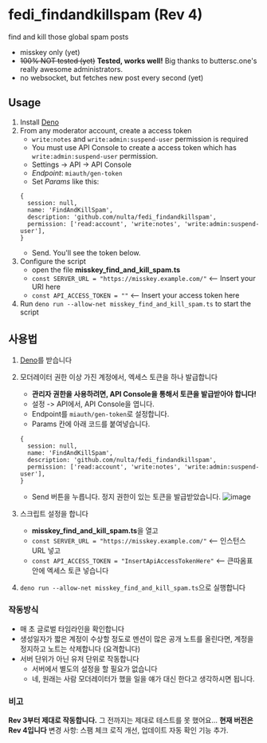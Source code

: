 # fedi_findandkillspam (Rev 4)
find and kill those global spam posts

- misskey only (yet)
- ~~100% NOT tested (yet)~~ **Tested, works well!** Big thanks to buttersc.one's really awesome administrators.
- no websocket, but fetches new post every second (yet)

## Usage
1. Install [Deno](https://github.com/denoland/deno/releases)
2. From any moderator account, create a access token
    - `write:notes` and `write:admin:suspend-user` permission is required
    - You must use API Console to create a access token which has `write:admin:suspend-user` permission.
    - Settings -> API -> API Console
    - *Endpoint*: `miauth/gen-token`
    - Set *Params* like this:
    ```
    {
      session: null,
      name: 'FindAndKillSpam',
      description: 'github.com/nulta/fedi_findandkillspam',
      permission: ['read:account', 'write:notes', 'write:admin:suspend-user'],
    }
    ```
    - Send. You'll see the token below.
3. Configure the script
    - open the file **misskey_find_and_kill_spam.ts**
    - `const SERVER_URL = "https://misskey.example.com/"` <-- Insert your URI here
    - `const API_ACCESS_TOKEN = ""` <-- Insert your access token here
4. Run `deno run --allow-net misskey_find_and_kill_spam.ts` to start the script

## 사용법
1. [Deno](https://github.com/denoland/deno/releases)를 받습니다
2. 모더레이터 권한 이상 가진 계정에서, 엑세스 토큰을 하나 발급합니다
    - **관리자 권한을 사용하려면, API Console을 통해서 토큰을 발급받아야 합니다!**
    - 설정 -> API에서, API Console을 엽니다.
    - Endpoint를 `miauth/gen-token`로 설정합니다.
    - Params 칸에 아래 코드를 붙여넣습니다.
    ```
    {
      session: null,
      name: 'FindAndKillSpam',
      description: 'github.com/nulta/fedi_findandkillspam',
      permission: ['read:account', 'write:notes', 'write:admin:suspend-user'],
    }
    ```
    - Send 버튼을 누릅니다. 정지 권한이 있는 토큰을 발급받았습니다.
    ![image](https://github.com/nulta/fedi_findandkillspam/assets/35414766/7bcb77b5-2057-406f-9680-623bf2987158)

3. 스크립트 설정을 합니다
    - **misskey_find_and_kill_spam.ts**을 열고
    - `const SERVER_URL = "https://misskey.example.com/"` <-- 인스턴스 URL 넣고
    - `const API_ACCESS_TOKEN = "InsertApiAccessTokenHere"` <-- 큰따옴표 안에 엑세스 토큰 넣습니다
4. `deno run --allow-net misskey_find_and_kill_spam.ts`으로 실행합니다

### 작동방식
- 매 초 글로벌 타임라인을 확인합니다
- 생성일자가 짧은 계정이 수상할 정도로 멘션이 많은 공개 노트를 올린다면, 계정을 정지하고 노트는 삭제합니다 (요격합니다)
- 서버 단위가 아닌 유저 단위로 작동합니다
    - 서버에서 별도의 설정을 할 필요가 없습니다
    - 네, 원래는 사람 모더레이터가 했을 일을 얘가 대신 한다고 생각하시면 됩니다.

### 비고
**Rev 3부터 제대로 작동합니다.** 그 전까지는 제대로 테스트를 못 했어요...
**현재 버전은 Rev 4입니다** 변경 사항: 스팸 체크 로직 개선, 업데이트 자동 확인 기능 추가.
